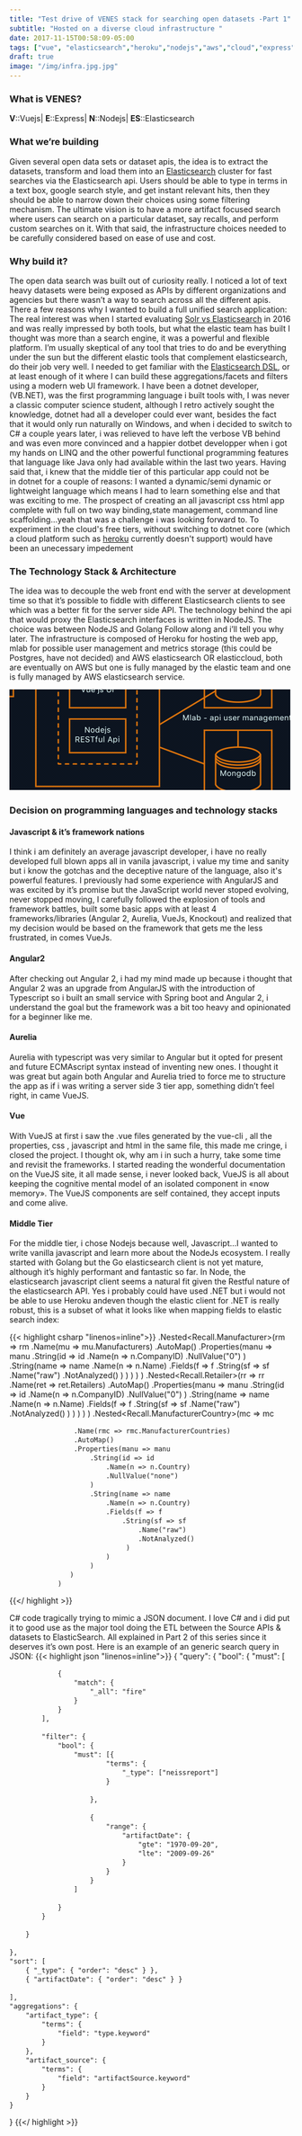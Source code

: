 ```yaml
---
title: "Test drive of VENES stack for searching open datasets -Part 1"
subtitle: "Hosted on a diverse cloud infrastructure "
date: 2017-11-15T00:58:09-05:00
tags: ["vue", "elasticsearch","heroku","nodejs","aws","cloud","express"]
draft: true
image: "/img/infra.jpg.jpg"
---
```

### What is VENES?
**V**::Vuejs| 
**E**::Express| 
**N**::Nodejs|
**ES**::Elasticsearch
### What we’re building
Given several open data sets or dataset apis, the idea is to extract the datasets, transform and load them into an [Elasticsearch](https://www.elastic.co/) cluster for fast searches via the Elasticsearch api. Users should be able to type in terms in a text box, google search style, and get instant relevant hits, then they should be able to narrow down their choices using some filtering mechanism. The ultimate vision is to have a more artifact focused search where users can search on a particular dataset, say recalls, and perform custom searches on it. With that said, the infrastructure choices needed to be carefully considered based on ease of use and cost.

### Why build it?
The open data search was built out of curiosity really. I noticed a lot of text heavy datasets were being exposed as APIs by different organizations and agencies but there wasn’t a way to search across all the different apis. There a few reasons why I wanted to build a full unified search application:
The real interest was when I started evaluating [Solr vs Elasticsearch](https://logz.io/blog/solr-vs-elasticsearch/) in 2016 and was really impressed by both tools, but what the elastic team has built I thought was more than a search engine, it was a powerful and flexible platform. I’m usually skeptical of any tool that tries to do and be everything under the sun but the different elastic tools that complement elasticsearch, do their job very well. I needed to get familiar with the [Elasticsearch DSL](https://www.elastic.co/guide/en/elasticsearch/reference/current/query-filter-context.html), or at least enough of it where I can build these aggregations/facets and filters using a modern web UI framework.
I have been a dotnet developer, (VB.NET), was the first programming language i built tools with, I was never a classic computer science student, although I retro actively sought the knowledge, dotnet had all a developer could ever want, besides the fact that it would only run naturally on Windows, and when i decided to switch to C# a couple years later, i was relieved to have left the verbose VB behind and was even more convinced and a happier dotbet developper when i got my hands on LINQ and the other powerful functional programming features that language like Java only had available within the last two years. Having said that, i knew that the middle tier of this particular app could not be in dotnet for a couple of reasons:
I wanted a dynamic/semi dynamic or lightweight language which means I had to learn something else and that was exciting to me.
The prospect of creating an all javascript css html app complete with full on two way binding,state management, command line scaffolding…yeah that was a challenge i was looking forward to.
To experiment in the cloud's free tiers, without switching to dotnet core (which a cloud platform such as [heroku](https://www.heroku.com/) currently doesn't support) would have been an unecessary impedement

### The Technology Stack & Architecture
 The idea was to decouple the web front end with the server at development time so that it’s possible to fiddle with different Elasticsearch clients to see which was a better fit for the server side API. The technology behind the api that would proxy the Elasticsearch interfaces is written in NodeJS. The choice was between NodeJS and Golang Follow along and i’ll tell you why later.
The infrastructure is composed of Heroku for hosting the web app, mlab for possible user management and metrics storage (this could be Postgres, have not decided) and AWS elasticsearch OR elasticcloud, both are eventually on AWS but one is fully managed by the elastic team and one is fully managed by AWS elasticsearch service.

![infrastructure](/images/arch.png)



### Decision on programming languages and technology stacks
#### Javascript & it’s framework nations
I think i am definitely an average javascript developer, i have no really developed full blown apps all in vanila javascript, i value my time and sanity but i know the gotchas and the deceptive nature of the language, also it's powerful features. I previously had some experience with AngularJS and was excited by it’s promise but the JavaScript world never stoped evolving, never stopped moving, I carefully followed the explosion of tools and framework battles, built some basic apps with at least 4 frameworks/libraries (Angular 2, Aurelia, VueJs, Knockout) and realized that my decision would be based on the framework that gets me the less frustrated, in comes VueJs.

#### Angular2
After checking out Angular 2, i had my mind made up because i thought that Angular 2 was an upgrade from AngularJS with the introduction of Typescript so i built an small service with Spring boot and Angular 2, i understand the goal but the framework was a bit too heavy and opinionated for a beginner like me.
#### Aurelia 
Aurelia with typescript was very similar to Angular but it opted for present and future ECMAscript syntax instead of inventing new ones. I thought it was great but again both Angular and Aurelia tried to force me to structure the  app as if i was writing a server side 3 tier app, something didn’t feel right, in came VueJS.
#### Vue
With VueJS at first i saw the .vue files generated by the vue-cli , all the properties, css , javascript and html in the same file, this made me cringe, i closed the project. I thought ok, why am i in such a hurry, take some time and revisit the frameworks. I started reading the wonderful documentation on the VueJS site, it all made sense, i never looked back, VueJS is all about keeping the cognitive mental model of an isolated component in «now memory». The VueJS components are self contained, they accept inputs and come alive. 
#### Middle Tier
For the middle tier, i chose Nodejs because well, Javascript…I wanted to write vanilla javascript and learn more about the NodeJs ecosystem. I really started with Golang but the Go elasticsearch client is not yet mature, although it’s highly performant and fantastic so far. In Node, the elasticsearch javascript client seems a natural fit given the Restful nature of the elasticsearch API. Yes i probably could have used .NET but i would not be able to use Heroku andeven though the elastic client for .NET is really robust, this is a subset of what it looks like when mapping fields to elastic search index: 

{{< highlight csharp "linenos=inline">}}
.Nested<Recall.Manufacturer>(rm => rm
                    .Name(mu => mu.Manufacturers)
                    .AutoMap()
                    .Properties(manu => manu
                        .String(id => id
                            .Name(n => n.CompanyID)
                            .NullValue("0")
                        )
                        .String(name => name
                            .Name(n => n.Name)
                            .Fields(f => f
                                .String(sf => sf
                                    .Name("raw")
                                    .NotAnalyzed()
                                 )
                            )
                        )
                   )
                )
                .Nested<Recall.Retailer>(rr => rr
                    .Name(ret => ret.Retailers)
                    .AutoMap()
                    .Properties(manu => manu
                        .String(id => id
                            .Name(n => n.CompanyID)
                            .NullValue("0")
                        )
                        .String(name => name
                            .Name(n => n.Name)
                            .Fields(f => f
                                .String(sf => sf
                                    .Name("raw")
                                    .NotAnalyzed()
                                 )
                            )
                        )
                   )
                )
                .Nested<Recall.ManufacturerCountry>(mc => mc

                    .Name(rmc => rmc.ManufacturerCountries)
                    .AutoMap()
                    .Properties(manu => manu
                        .String(id => id
                            .Name(n => n.Country)
                            .NullValue("none")
                        )
                        .String(name => name
                            .Name(n => n.Country)
                            .Fields(f => f
                                .String(sf => sf
                                    .Name("raw")
                                    .NotAnalyzed()
                                 )
                            )
                        )
                   )
                )
      
{{</ highlight >}}


C# code tragically trying to mimic a JSON document. I love C# and i did put it to good use as the major tool doing the ETL between the Source APIs & datasets to ElasticSearch. All explained in Part 2 of this series since it deserves it’s own post. Here is an example of an generic search query in JSON:
{{< highlight json "linenos=inline">}}
{
    "query": {
        "bool": {
            "must": [

                {
                    "match": {
                        "_all": "fire"
                    }
                }
            ],

            "filter": {
                "bool": {
                    "must": [{
                            "terms": {
                                "_type": ["neissreport"]
                            }

                        },

                        {
                            "range": {
                                "artifactDate": {
                                    "gte": "1970-09-20",
                                    "lte": "2009-09-26"
                                }
                            }
                        }
                    ]

                }
            }

        }

    },
    "sort": [
        { "_type": { "order": "desc" } },
        { "artifactDate": { "order": "desc" } }

    ],
    "aggregations": {
        "artifact_type": {
            "terms": {
                "field": "type.keyword"
            }
        },
        "artifact_source": {
            "terms": {
                "field": "artifactSource.keyword"
            }
        }
    }


}
{{</ highlight >}}
